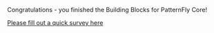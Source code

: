 Congratulations - you finished the Building Blocks for PatternFly Core!

[Please fill out a quick survey here](https://redhatdg.co1.qualtrics.com/jfe/form/SV_bIRZRHYJyGsKBSt?Module=htmlcss-module1)

